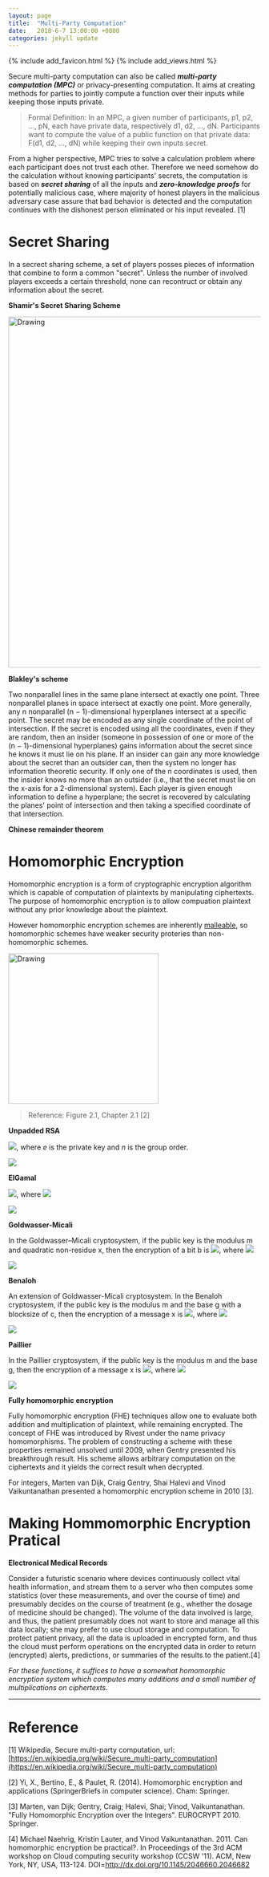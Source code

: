 ```yaml
---
layout: page
title:  "Multi-Party Computation"
date:   2018-6-7 13:00:00 +0000
categories: jekyll update
---
```

{% include add_favicon.html %}
{% include add_views.html %}

Secure multi-party computation can also be called ***multi-party computation (MPC)*** or privacy-presenting computation. It aims at creating methods for parties to jointly compute a function over their inputs while keeping those inputs private.

> Formal Definition: In an MPC, a given number of participants, p1, p2, ..., pN, each have private data, respectively d1, d2, ..., dN. Participants want to compute the value of a public function on that private data: F(d1, d2, ..., dN) while keeping their own inputs secret.

From a higher perspective, MPC tries to solve a calculation problem where each participant does not trust each other. Therefore we need somehow do the calculation without knowing participants' secrets, the computation is based on ***secret sharing*** of all the inputs and ***zero-knowledge proofs*** for potentially malicious case, where majority of honest players in the malicious adversary case assure that bad behavior is detected and the computation continues with the dishonest person eliminated or his input revealed. [1]

# Secret Sharing

In a secrect sharing scheme, a set of players posses pieces of information that combine to form a common "secret". Unless the number of involved players exceeds a certain threshold, none can recontruct or obtain any information about the secret.

**Shamir's Secret Sharing Scheme**

<img src="{{site.url}}{{site.baseurl}}/img/shamir.png" alt="Drawing" style="width: 700px;"/>

**Blakley's scheme**

Two nonparallel lines in the same plane intersect at exactly one point. Three nonparallel planes in space intersect at exactly one point. More generally, any n nonparallel (n − 1)-dimensional hyperplanes intersect at a specific point. The secret may be encoded as any single coordinate of the point of intersection. If the secret is encoded using all the coordinates, even if they are random, then an insider (someone in possession of one or more of the (n − 1)-dimensional hyperplanes) gains information about the secret since he knows it must lie on his plane. If an insider can gain any more knowledge about the secret than an outsider can, then the system no longer has information theoretic security. If only one of the n coordinates is used, then the insider knows no more than an outsider (i.e., that the secret must lie on the x-axis for a 2-dimensional system). Each player is given enough information to define a hyperplane; the secret is recovered by calculating the planes' point of intersection and then taking a specified coordinate of that intersection. 

**Chinese remainder theorem**

# Homomorphic Encryption

Homomorphic encryption is a form of cryptographic encryption algorithm which is capable of computation of plaintexts by manipulating ciphertexts. The purpose of homomorphic encryption is to allow compuation plaintext without any prior knowledge about the plaintext.	

However homomorphic encryption schemes are inherently [malleable](https://en.wikipedia.org/wiki/Malleability_(cryptography)), so homomorphic schemes have weaker security proteries than non-homomorphic schemes.

<img src="{{site.url}}{{site.baseurl}}/img/group_hm.png" alt="Drawing" style="width: 300px;"/>

>Reference: Figure 2.1, Chapter 2.1 [2]

**Unpadded RSA**

<img src="http://chart.googleapis.com/chart?cht=tx&chl= E(m)= m^e\quad mod\quad n" style="border:none;">, where *e* is the private key and *n* is the group order.

<img src="http://chart.googleapis.com/chart?cht=tx&chl= E(x_1)\cdot E(x_2)= {x_1}^e \cdot {x_2}^e\quad mod\quad n = E(x_1 \cdot x_2)" style="border:none;">

**ElGamal**

<img src="http://chart.googleapis.com/chart?cht=tx&chl= E(m)= (g^r, m \cdot h^r)" style="border:none;">, where <img src="http://chart.googleapis.com/chart?cht=tx&chl= r \in (0,\quad \dots\quad, m-1),\quad h = g^x" style="border:none;">

<img src="http://chart.googleapis.com/chart?cht=tx&chl= E(x_1)\cdot E(x_2)= (g^{r_1}, m \cdot h^{r_1})\cdot (g^{r_2}, m \cdot h^{r_2}) = (g^{r_1\quad %2B \quad r_2}, m \cdot h^{r_1\quad %2B \quad r_2}) = E(x_1 %2B x_2)" style="border:none;">

**Goldwasser-Micali**

In the Goldwasser–Micali cryptosystem, if the public key is the modulus m and quadratic non-residue x, then the encryption of a bit b is <img src="http://chart.googleapis.com/chart?cht=tx&chl= E(b) = x^b\quad r^2\quad mod\quad m" style="border:none;">, where <img src="http://chart.googleapis.com/chart?cht=tx&chl= r \in (0, \quad m-1)" style="border:none;">

<img src="http://chart.googleapis.com/chart?cht=tx&chl= E(b_1)\cdot E(b_2)= x^{b_1}\quad {r_1}^2\quad x^{b_2}\quad {r_2}^2\quad mod \quad m = x^{b_1 %2B b_2} \quad (r_1 r_2)^2\quad mod \quad m " style="border:none;">


**Benaloh**

An extension of Goldwasser-Micali cryptosystem. In the Benaloh cryptosystem, if the public key is the modulus m and the base g with a blocksize of c, then the encryption of a message x is <img src="http://chart.googleapis.com/chart?cht=tx&chl= E(x) = g^x\quad r^c\quad mod\quad m" style="border:none;">, where <img src="http://chart.googleapis.com/chart?cht=tx&chl= r \in (0, \quad m-1)" style="border:none;">

<img src="http://chart.googleapis.com/chart?cht=tx&chl= E(x_1)\cdot E(x_2)= g^{x_1}\quad {r_1}^c\quad g^{x_2}\quad {r_2}^c\quad mod \quad m = g^{x_1 %2B x_2} \quad (r_1 r_2)^c\quad mod \quad m " style="border:none;">


**Paillier**

In the Paillier cryptosystem, if the public key is the modulus m and the base g, then the encryption of a message x is <img src="http://chart.googleapis.com/chart?cht=tx&chl= E(x) = g^x\quad r^m\quad mod\quad m^2" style="border:none;">, where <img src="http://chart.googleapis.com/chart?cht=tx&chl= r \in (0, \quad m-1)" style="border:none;">

<img src="http://chart.googleapis.com/chart?cht=tx&chl= E(x_1)\cdot E(x_2)= g^{x_1}\quad {r_1}^m\quad g^{x_2}\quad {r_2}^m\quad mod \quad m^2 = g^{x_1 %2B x_2} \quad (r_1 r_2)^m\quad mod \quad m^2 " style="border:none;">

**Fully homomorphic encryption**

Fully homomorphic encryption (FHE) techniques allow one to evaluate both addition and multiplication of plaintext, while remaining encrypted. The concept of FHE was introduced by Rivest under the name privacy homomorphisms. The problem of constructing a scheme with these properties remained unsolved until 2009, when Gentry presented his breakthrough result. His scheme allows arbitrary computation on the ciphertexts and it yields the correct result when decrypted.

For integers,  Marten van Dijk, Craig Gentry, Shai Halevi and Vinod Vaikuntanathan presented a homomorphic encryption scheme in 2010 [3].

# Making Hommomorphic Encryption Pratical

**Electronical Medical Records**

Consider a futuristic scenario where devices continuously collect vital health information, and stream them to
a server who then computes some statistics (over these measurements, and over the course of time) and presumably
decides on the course of treatment (e.g., whether the dosage of medicine should be changed). The volume of the data involved is large, and thus, the patient presumably does not want to store and manage all this data locally; she may prefer to use cloud storage and computation. To protect patient privacy, all the data is uploaded in encrypted form, and thus the cloud must perform operations on the encrypted data in order to return (encrypted) alerts, predictions, or summaries of the results to the patient.[4]

*For these functions, it suffices to have a somewhat homomorphic encryption system which
computes many additions and a small number of multiplications on ciphertexts.*

---
# Reference

[1]  Wikipedia, Secure multi-party computation, url: [https://en.wikipedia.org/wiki/Secure_multi-party_computation](https://en.wikipedia.org/wiki/Secure_multi-party_computation)

[2] Yi, X., Bertino, E., & Paulet, R. (2014). Homomorphic encryption and applications (SpringerBriefs in computer science). Cham: Springer.

[3] Marten, van Dijk; Gentry, Craig; Halevi, Shai; Vinod, Vaikuntanathan. "Fully Homomorphic Encryption over the Integers". EUROCRYPT 2010. Springer.

[4] Michael Naehrig, Kristin Lauter, and Vinod Vaikuntanathan. 2011. Can homomorphic encryption be practical?. In Proceedings of the 3rd ACM workshop on Cloud computing security workshop (CCSW '11). ACM, New York, NY, USA, 113-124. DOI=http://dx.doi.org/10.1145/2046660.2046682 
